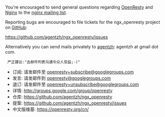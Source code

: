 <!---
    @title         Contact Us
    @creator       Yichun Zhang
    @created       2011-06-21 04:14 GMT
    @modifier      Zoom Quiet
    @modifier_link 
    @modified      2012-03-07 08:17 GMT
    @changes       6
--->

You're encouraged to send general questions regarding [OpenResty](openresty.html) and
[Nginx](nginx.html) to the [nginx mailing list](http://nginx.org/mailman/listinfo/nginx).

Reporting bugs are encouraged to file tickets for the ngx_openresty project
on [GitHub](github.html):

https://github.com/agentzh/ngx_openresty/issues

Alternatively you can send mails privately to [agentzh](http://agentzh.org):
agentzh at gmail dot com.

     严正建议:"去邮件列表沟通令众人受益;-)"
+ 订阅: 请发邮件至 openresty+subscribe@googlegroups.com
+ 发言: 请发邮件到 openresty@googlegroups.com
+ 退订: 请发邮件至 openresty+unsubscribe@googlegroups.com
+ 详情: http://groups.google.com/group/openresty
+ 仓库: https://github.com/agentzh/ngx_openresty
+ 提案: https://github.com/agentzh/ngx_openresty/issues
+ 中文版维基: https://openresty.org/cn/
